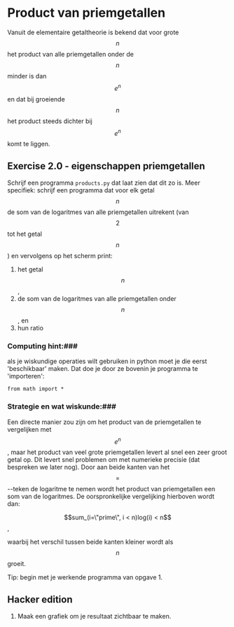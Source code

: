 # Product van priemgetallen

Vanuit de elementaire getaltheorie is bekend dat voor grote $$n$$ het product van alle priemgetallen onder de $$n$$ minder is dan $$e ^ n$$ en dat bij groeiende $$n$$ het product steeds dichter bij $$e ^ n$$ komt te liggen.

## Exercise 2.0 - eigenschappen priemgetallen
Schrijf een programma `products.py` dat laat zien dat dit zo is. Meer specifiek: schrijf een programma dat voor elk getal $$n$$ de som van de logaritmes van alle priemgetallen uitrekent (van $$2$$ tot het getal $$n$$) en vervolgens op het scherm print:

1. het getal $$n$$,
2. de som van de logaritmes van alle priemgetallen onder $$n$$, en
3. hun ratio

### Computing hint:###
als je wiskundige operaties wilt gebruiken in python moet je die eerst 'beschikbaar' maken. Dat doe je door ze bovenin je programma te 'importeren':

	from math import *

### Strategie en wat wiskunde:###

Een directe manier zou zijn om het product van de priemgetallen te vergelijken met $$e ^ n$$, maar het product van veel grote priemgetallen levert al snel een zeer groot getal op. Dit levert snel problemen om met numerieke precisie (dat bespreken we later nog). Door aan beide kanten van het $$=$$--teken de logaritme te nemen wordt het product van priemgetallen een som van de logaritmes. De oorspronkelijke vergelijking hierboven wordt dan:

$$sum_(i=\"prime\", i < n)log(i) < n$$,

waarbij het verschil tussen beide kanten kleiner wordt als $$n$$ groeit.

Tip: begin met je werkende programma van opgave 1.

## Hacker edition

1. Maak een grafiek om je resultaat zichtbaar te maken.

